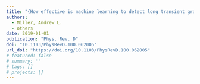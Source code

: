 ```yaml
---
title: "{How effective is machine learning to detect long transient gravitational waves from neutron stars in a real search?}"
authors:
  - Miller, Andrew L.
  - others
date: 2019-01-01
publication: "Phys. Rev. D"
doi: "10.1103/PhysRevD.100.062005"
url_doi: "https://doi.org/10.1103/PhysRevD.100.062005"
# featured: false
# summary: ""
# tags: []
# projects: []
---
```

